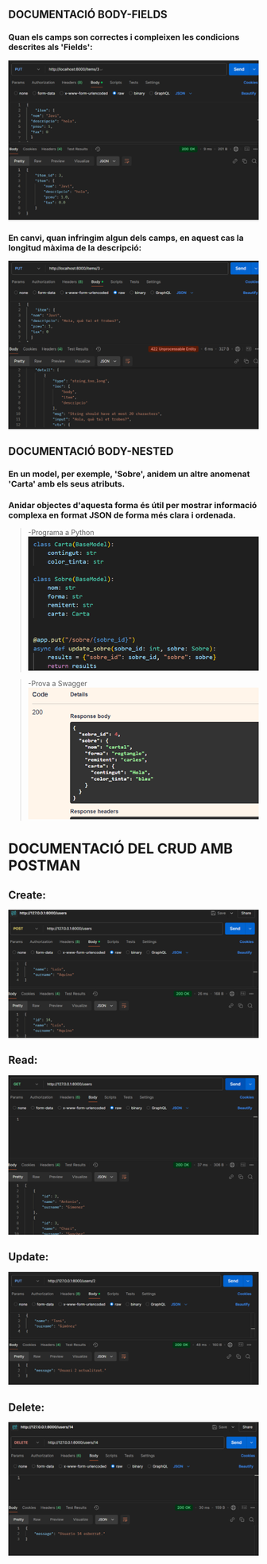 ## DOCUMENTACIÓ BODY-FIELDS

### Quan els camps son correctes i compleixen les condicions descrites als 'Fields':
![Fields_camps_correctes](/ACTIVITAT_9/images/Captura%20de%20pantalla%202024-11-18%20190148.png)

### En canvi, quan infringim algun dels camps, en aquest cas la longitud màxima de la descripció:
![Fields_camps_correctes](/ACTIVITAT_9/images/Captura%20de%20pantalla%202024-11-18%20190416.png)

## DOCUMENTACIÓ BODY-NESTED

### En un model, per exemple, 'Sobre', anidem un altre anomenat 'Carta' amb els seus atributs. 
### Anidar objectes d'aquesta forma és útil per mostrar informació complexa en format JSON de forma més clara i ordenada.
>-Programa a Python
![Programa-Python](/ACTIVITAT_9/images/Captura%20de%20pantalla%202024-11-20%20194208.png)

>-Prova a Swagger
![Prova_a_Swagger](/ACTIVITAT_9/images/Captura%20de%20pantalla%202024-11-20%20194235.png)


# DOCUMENTACIÓ DEL CRUD AMB POSTMAN

## Create:
![Crear_usuari](/ACTIVITAT_9/images/Captura%20de%20pantalla%202024-11-24%20233743.png)

## Read:
![Crear_usuari](/ACTIVITAT_9/images/Captura%20de%20pantalla%202024-11-24%20233654.png)

## Update:
![Crear_usuari](/ACTIVITAT_9/images/Captura%20de%20pantalla%202024-11-24%20234355.png)

## Delete:
![Crear_usuari](/ACTIVITAT_9/images/Captura%20de%20pantalla%202024-11-24%20233759.png)
